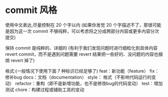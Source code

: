 # commit 风格
  使用中文表达,尽量控制在 20 个字以内
  (如果你发觉 20 个字描述不了，那很可能是因为这一次 commit 不够纯粹，可以考虑将之分成两部分内容或更多内容分次提交)

  保持 commit 是纯粹的、详细的
  (有利于我们发现问题时进行细粒化到具体内容 revert commit，而不是遇到问题需要 revert 结果把一些好的、没问题的内容也捆绑 revert 掉了)

  格式:(一般情况下使用下面 7 种标识已经足够了)
  feat：新功能（feature）
  fix：修补bug
  docs：文档（documentation）
  style： 格式（不影响代码运行的变动）
  refactor：重构（即不是新增功能，也不是修改bug的代码变动）
  test：增加测试
  chore：构建过程或辅助工具的变动






